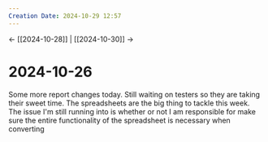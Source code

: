 ```yaml
---
Creation Date: 2024-10-29 12:57
---
```


<- [[2024-10-28]] | [[2024-10-30]]  ->

# 2024-10-26
Some more report changes today. Still waiting on testers so they are taking their sweet time. The spreadsheets are the big thing to tackle this week. The issue I'm still running into is whether or not I am responsible for make sure the entire functionality of the spreadsheet is necessary when converting